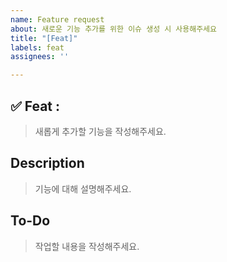 ```yaml
---
name: Feature request
about: 새로운 기능 추가를 위한 이슈 생성 시 사용해주세요
title: "[Feat]"
labels: feat
assignees: ''

---
```


## ✅ Feat : 
> 새롭게 추가할 기능을 작성해주세요.

## Description
> 기능에 대해 설명해주세요.

## To-Do
> 작업할 내용을 작성해주세요.

